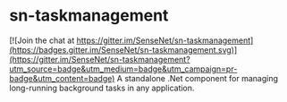 # sn-taskmanagement

[![Join the chat at https://gitter.im/SenseNet/sn-taskmanagement](https://badges.gitter.im/SenseNet/sn-taskmanagement.svg)](https://gitter.im/SenseNet/sn-taskmanagement?utm_source=badge&utm_medium=badge&utm_campaign=pr-badge&utm_content=badge)
A standalone .Net component for managing long-running background tasks in any application.
